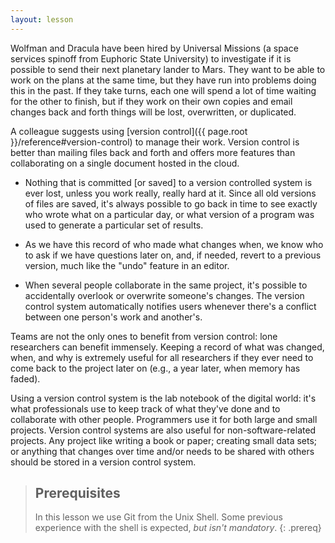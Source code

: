 ```yaml
---
layout: lesson
---
```


Wolfman and Dracula have been hired by Universal Missions (a space
services spinoff from Euphoric State University) to investigate if it
is possible to send their next planetary lander to Mars.  They want to
be able to work on the plans at the same time, but they have run into
problems doing this in the past.  If they take turns, each one will
spend a lot of time waiting for the other to finish, but if they work
on their own copies and email changes back and forth things will be
lost, overwritten, or duplicated.

A colleague suggests using [version control]({{ page.root }}/reference#version-control) to
manage their work. Version control is better than mailing files back and forth and offers more features
than collaborating on a single document hosted in the cloud. 

*   Nothing that is committed [or saved] to a version controlled system is ever lost, unless
    you work really, really hard at it. Since all old versions of
    files are saved, it's always possible to go back in time to see
    exactly who wrote what on a particular day, or what version of a
    program was used to generate a particular set of results. 

*   As we have this record of who made what changes when, we know who to ask
    if we have questions later on, and, if needed, revert to a previous
    version, much like the "undo" feature in an editor.

*   When several people collaborate in the same project, it's possible to
    accidentally overlook or overwrite someone's changes. The version control
    system automatically notifies users whenever there's a conflict between one
    person's work and another's.

Teams are not the only ones to benefit from version control: lone
researchers can benefit immensely.  Keeping a record of what was
changed, when, and why is extremely useful for all researchers if they
ever need to come back to the project later on (e.g., a year later,
when memory has faded).

Using a version control system is the lab notebook of the digital world: it's what
professionals use to keep track of what they've done and to
collaborate with other people.  Programmers use it for both large and small projects.
Version control systems are also useful for non-software-related projects. 
Any project like writing a book or paper; creating small data sets; or anything 
that changes over time and/or needs to be shared with 
others should be stored in a version control system. 

> ## Prerequisites
>
> In this lesson we use Git from the Unix Shell.
> Some previous experience with the shell is expected,
> *but isn't mandatory*.
{: .prereq}
